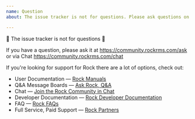 ```yaml
---
name: Question
about: The issue tracker is not for questions. Please ask questions on https://community.rockrms.com/ask

---
```


🚨 The issue tracker is not for questions 🚨

If you have a question, please ask it at https://community.rockrms.com/ask or via Chat https://community.rockrms.com/chat



If you're looking for support for Rock there are a lot of options, check out:

* User Documentation &mdash; [Rock Manuals](https://community.rockrms.com/documentation)
* Q&A Message Boards &mdash; [Ask Rock, Q&A](https://community.rockrms.com/ask)
* Chat &mdash; [Join the Rock Community in Chat](https://community.rockrms.com/chat)
* Developer Documentation &mdash; [Rock Developer Documentation](https://community.rockrms.com/Developer)
* FAQ &mdash; [Rock FAQs](https://www.rockrms.com/faq)
* Full Service, Paid Support &mdash; [Rock Partners](https://www.rockrms.com/partners)

